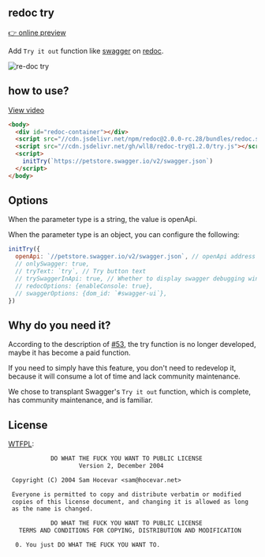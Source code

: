## redoc try
[👉 online preview](https://wll8.github.io/redoc-try/index.html)

Add `Try it out` function like [swagger](https://petstore.swagger.io/) on [redoc](https://github.com/Redocly/redoc).

![re-doc try](https://github.com/wll8/redoc-try/raw/master/redoc_show.png)

## how to use?

[View video](https://cdn.jsdelivr.net/gh/wll8/static/Video_20200518145834_redoc_show.mp4)

``` html
<body>
  <div id="redoc-container"></div>
  <script src="//cdn.jsdelivr.net/npm/redoc@2.0.0-rc.28/bundles/redoc.standalone.min.js"> </script>
  <script src="//cdn.jsdelivr.net/gh/wll8/redoc-try@1.2.0/try.js"></script>
  <script>
    initTry(`https://petstore.swagger.io/v2/swagger.json`)
  </script>
</body>
```

## Options
When the parameter type is a string, the value is openApi.

When the parameter type is an object, you can configure the following:

``` js
initTry({
  openApi: `//petstore.swagger.io/v2/swagger.json`, // openApi address
  // onlySwagger: true,
  // tryText: `try`, // Try button text
  // trySwaggerInApi: true, // Whether to display swagger debugging window under api?
  // redocOptions: {enableConsole: true},
  // swaggerOptions: {dom_id: `#swagger-ui`},
})
```

## Why do you need it?

According to the description of [#53](https://github.com/Redocly/redoc/issues/53), the try function is no longer developed, maybe it has become a paid function.

If you need to simply have this feature, you don't need to redevelop it, because it will consume a lot of time and lack community maintenance.

We chose to transplant Swagger's `Try it out` function, which is complete, has community maintenance, and is familiar.


## License

[WTFPL](https://en.wikipedia.org/wiki/WTFPL):

``` txt
            DO WHAT THE FUCK YOU WANT TO PUBLIC LICENSE
                    Version 2, December 2004

 Copyright (C) 2004 Sam Hocevar <sam@hocevar.net>

 Everyone is permitted to copy and distribute verbatim or modified
 copies of this license document, and changing it is allowed as long
 as the name is changed.

            DO WHAT THE FUCK YOU WANT TO PUBLIC LICENSE
   TERMS AND CONDITIONS FOR COPYING, DISTRIBUTION AND MODIFICATION

  0. You just DO WHAT THE FUCK YOU WANT TO.

```
